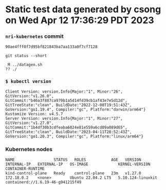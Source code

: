 # Static test data generated by csong on Wed Apr 12 17:36:29 PDT 2023

### `nri-kubernetes` commit
```
90ae4fff0f7d95bf821843ba7aa133a0f7cf7128
```

`git status --short`

```
 M ../datagen.sh
?? ./
```

### `$ kubectl version`
```
Client Version: version.Info{Major:"1", Minor:"26", GitVersion:"v1.26.0", GitCommit:"b46a3f887ca979b1a5d14fd39cb1af43e7e5d12d", GitTreeState:"clean", BuildDate:"2022-12-08T19:51:43Z", GoVersion:"go1.19.4", Compiler:"gc", Platform:"darwin/arm64"}
Kustomize Version: v4.5.7
Server Version: version.Info{Major:"1", Minor:"27", GitVersion:"v1.27.0", GitCommit:"1b4df30b3cdfeaba6024e81e559a6cd09a089d65", GitTreeState:"clean", BuildDate:"2023-04-11T20:52:43Z", GoVersion:"go1.20.3", Compiler:"gc", Platform:"linux/arm64"}
```

### Kubernetes nodes
```
NAME                 STATUS   ROLES           AGE   VERSION   INTERNAL-IP   EXTERNAL-IP   OS-IMAGE             KERNEL-VERSION      CONTAINER-RUNTIME
kind-control-plane   Ready    control-plane   23m   v1.27.0   172.18.0.2    <none>        Ubuntu 22.04.2 LTS   5.10.124-linuxkit   containerd://1.6.19-46-g941215f49
```
